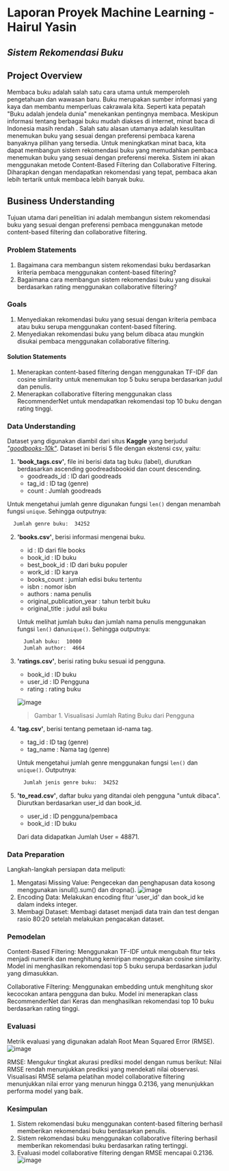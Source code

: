 # Laporan Proyek Machine Learning - Hairul Yasin

## *Sistem Rekomendasi Buku*

## Project Overview
Membaca buku adalah salah satu cara utama untuk memperoleh pengetahuan dan wawasan baru. Buku merupakan sumber informasi yang kaya dan membantu memperluas cakrawala kita. Seperti kata pepatah "Buku adalah jendela dunia" menekankan pentingnya membaca. Meskipun informasi tentang berbagai buku mudah diakses di internet, minat baca di Indonesia masih rendah . Salah satu alasan utamanya adalah kesulitan menemukan buku yang sesuai dengan preferensi pembaca karena banyaknya pilihan yang tersedia.
Untuk meningkatkan minat baca, kita dapat membangun sistem rekomendasi buku yang memudahkan pembaca menemukan buku yang sesuai dengan preferensi mereka. Sistem ini akan menggunakan metode Content-Based Filtering dan Collaborative Filtering. Diharapkan dengan mendapatkan rekomendasi yang tepat, pembaca akan lebih tertarik untuk membaca lebih banyak buku.

## Business Understanding
Tujuan utama dari penelitian ini adalah membangun sistem rekomendasi buku yang sesuai dengan preferensi pembaca menggunakan metode content-based filtering dan collaborative filtering.

### Problem Statements
1. Bagaimana cara membangun sistem rekomendasi buku berdasarkan kriteria pembaca menggunakan content-based filtering?
2. Bagaimana cara membangun sistem rekomendasi buku yang disukai berdasarkan rating menggunakan collaborative filtering?

### Goals
1. Menyediakan rekomendasi buku yang sesuai dengan kriteria pembaca atau buku serupa menggunakan content-based filtering.
2. Menyediakan rekomendasi buku yang belum dibaca atau mungkin disukai pembaca menggunakan collaborative filtering.

#### Solution Statements
1. Menerapkan content-based filtering dengan menggunakan TF-IDF dan cosine similarity untuk menemukan top 5 buku serupa berdasarkan judul dan penulis.
2. Menerapkan collaborative filtering menggunakan class RecommenderNet untuk mendapatkan rekomendasi top 10 buku dengan rating tinggi.

### Data Understanding

Dataset yang digunakan diambil dari situs **Kaggle** yang berjudul [_"goodbooks-10k"_](https://www.kaggle.com/datasets/zygmunt/goodbooks-10k?select=books.csv). Dataset ini berisi 5 file dengan ekstensi csv, yaitu:
1. **'book_tags.csv'**, file ini berisi data tag buku (label), diurutkan berdasarkan ascending goodreadsbookid dan count descending.
   - goodreads_id : ID dari goodreads
   - tag_id : ID tag (genre)
   - count : Jumlah goodreads

  Untuk mengetahui jumlah genre digunakan fungsi `len()` dengan menambah fungsi `unique`. Sehingga outputnya: 
  ```sh
    Jumlah genre buku:  34252
  ```
2. **'books.csv'**, berisi informasi mengenai buku.
   - id : ID dari file books
   - book_id : ID buku
   - best_book_id : ID dari buku populer
   - work_id : ID karya
   - books_count : jumlah edisi buku tertentu
   - isbn : nomor isbn
   - authors : nama penulis
   - original_publication_year : tahun terbit buku
   - original_title : judul asli buku
   
   Untuk melihat jumlah buku dan jumlah nama penulis menggunakan fungsi `len()` dan`unique()`. Sehingga outputnya:
   ```sh
     Jumlah buku:  10000
     Jumlah author:  4664
   ```
4. **'ratings.csv'**, berisi rating buku sesuai id pengguna.
   - book_id : ID buku
   - user_id : ID Pengguna
   - rating : rating buku
   
    ![image](https://github.com/hairulysin/streamlitDashboard/assets/90087096/110e667b-14c4-45bc-8590-e6568bfdcfde)
   > Gambar 1. Visualisasi Jumlah Rating Buku dari Pengguna
5. **'tag.csv'**, berisi tentang pemetaan id-nama tag.
   - tag_id : ID tag (genre)
   - tag_name : Nama tag (genre)

   Untuk mengetahui jumlah genre menggunakan fungsi `len()` dan `unique()`. Outputnya:
    ```sh
      Jumlah jenis genre buku:  34252
    ```
6. **'to_read.csv'**, daftar buku yang ditandai oleh pengguna "untuk dibaca". Diurutkan berdasarkan user_id dan book_id.
   - user_id : ID pengguna/pembaca
   - book_id : ID buku
   
    Dari data didapatkan Jumlah User = 48871.

### Data Preparation

Langkah-langkah persiapan data meliputi:

1. Mengatasi Missing Value: Pengecekan dan penghapusan data kosong menggunakan isnull().sum() dan dropna().
   ![image](https://github.com/hairulysin/streamlitDashboard/assets/90087096/9c181be2-b78e-42a3-b505-b6781c658a5d)
3. Encoding Data: Melakukan encoding fitur 'user_id' dan book_id ke dalam indeks integer.
4. Membagi Dataset: Membagi dataset menjadi data train dan test dengan rasio 80:20 setelah melakukan pengacakan dataset.

### Pemodelan
Content-Based Filtering: Menggunakan TF-IDF untuk mengubah fitur teks menjadi numerik dan menghitung kemiripan menggunakan cosine similarity. Model ini menghasilkan rekomendasi top 5 buku serupa berdasarkan judul yang dimasukkan.

Collaborative Filtering: Menggunakan embedding untuk menghitung skor kecocokan antara pengguna dan buku. Model ini menerapkan class RecommenderNet dari Keras dan menghasilkan rekomendasi top 10 buku berdasarkan rating tinggi.

### Evaluasi
Metrik evaluasi yang digunakan adalah Root Mean Squared Error (RMSE).
![image](https://github.com/hairulysin/streamlitDashboard/assets/90087096/20f50a42-6fac-4cab-8a85-f6aa7a2f75e1)

RMSE: Mengukur tingkat akurasi prediksi model dengan rumus berikut:
  Nilai RMSE rendah menunjukkan prediksi yang mendekati nilai observasi. Visualisasi RMSE selama pelatihan model collaborative filtering menunjukkan nilai error yang menurun hingga 0.2136, yang menunjukkan performa model yang baik.

### Kesimpulan
1. Sistem rekomendasi buku menggunakan content-based filtering berhasil memberikan rekomendasi buku berdasarkan penulis.
2. Sistem rekomendasi buku menggunakan collaborative filtering berhasil memberikan rekomendasi buku berdasarkan rating tertinggi.
4. Evaluasi model collaborative filtering dengan RMSE mencapai 0.2136.
   ![image](https://github.com/hairulysin/streamlitDashboard/assets/90087096/b256fc2d-b53e-42f0-823d-e3f373c26862)



